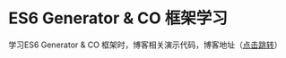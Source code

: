 # ES6 Generator & CO 框架学习

学习ES6 Generator & CO 框架时，博客相关演示代码，博客地址（[点击跳转](https://github.com/ryannan/blog/blob/master/doc/Generator&CO.md)）
